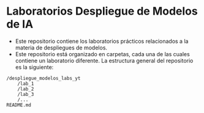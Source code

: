 # Laboratorios Despliegue de Modelos de IA
- Este repositorio contiene los laboratorios prácticos relacionados a la materia de despliegues de modelos.
- Este repositorio está organizado en carpetas, cada una de las cuales contiene un laboratorio diferente. La estructura general del repositorio es la siguiente:

```
/despliegue_modelos_labs_yt
    /lab_1           
    /lab_2           
    /lab_3
    /...
README.md                    
```

